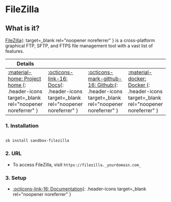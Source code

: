 # FileZilla

## What is it?

[FileZilla](https://filezilla-project.org/){: target=_blank rel="noopener noreferrer" } is a cross-platform graphical FTP, SFTP, and FTPS file management tool with a vast list of features.

| Details     |             |             |             |
|-------------|-------------|-------------|-------------|
| [:material-home: Project home ](https://filezilla-project.org/){: .header-icons target=_blank rel="noopener noreferrer" } | [:octicons-link-16: Docs](https://wiki.filezilla-project.org/Main_Page){: .header-icons target=_blank rel="noopener noreferrer" } | [:octicons-mark-github-16: Github:](https://github.com/jlesage/docker-filezilla){: .header-icons target=_blank rel="noopener noreferrer" } | [:material-docker: Docker ](https://hub.docker.com/r/jlesage/filezilla/){: .header-icons target=_blank rel="noopener noreferrer" }|

### 1. Installation

``` shell

sb install sandbox-filezilla

```

### 2. URL

- To access FileZilla, visit `https://filezilla._yourdomain.com_`

### 3. Setup

- [:octicons-link-16: Documentation](https://wiki.filezilla-project.org/Main_Page){: .header-icons target=_blank rel="noopener noreferrer" }
